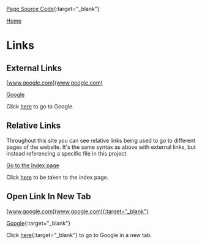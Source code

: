 [Page Source Code](https://github.com/CSC109/MarkdownWebsite/blob/master/links.md){:target="_blank"}

[Home](./)

# Links

## External Links

[www.google.com](www.google.com)

[Google](www.google.com)

Click [here](www.google.com) to go to Google.

## Relative Links

Throughout this site you can see relative links being used to go to different pages of the website. It's the same syntax as above with external links, but instead referencing a specific file in this project.

[Go to the Index page](./)

Click [here](./) to be taken to the index page.

## Open Link In New Tab

[www.google.com](www.google.com){:target="_blank"}

[Google](www.google.com){:target="_blank"}

Click [here](www.google.com){:target="_blank"} to go to Google in a new tab.